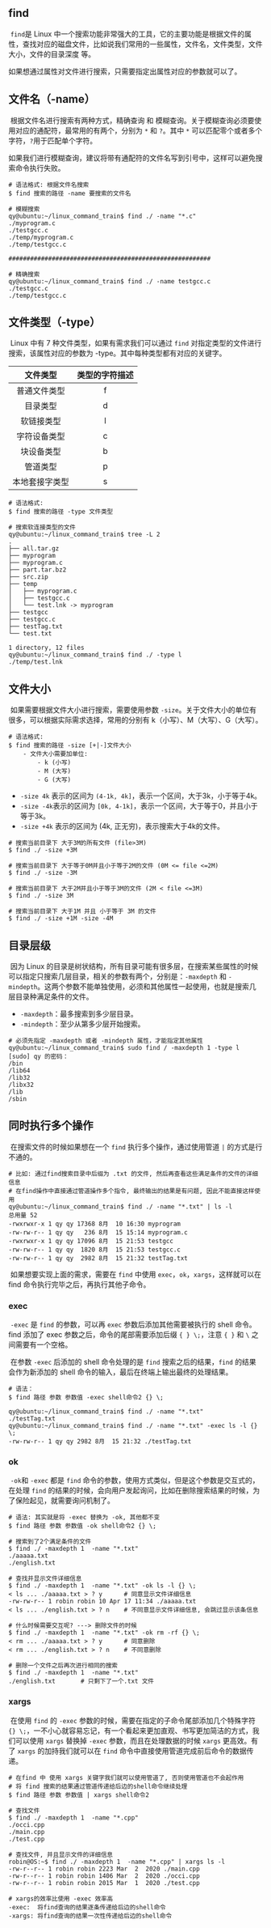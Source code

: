 ## find 

​	`find`是 Linux 中一个搜索功能非常强大的工具，它的主要功能是根据文件的属性，查找对应的磁盘文件，比如说我们常用的一些属性，文件名，文件类型，文件大小，文件的目录深度 等。

​	如果想通过属性对文件进行搜索，只需要指定出属性对应的参数就可以了。

## 文件名（-name）

​	根据文件名进行搜索有两种方式，精确查询 和 模糊查询。关于模糊查询必须要使用对应的通配符，最常用的有两个，分别为 `*` 和 `?`。其中 `*` 可以匹配零个或者多个字符，`?`用于匹配单个字符。

​	如果我们进行模糊查询，建议将带有通配符的文件名写到引号中，这样可以避免搜索命令执行失败。

```shell
# 语法格式: 根据文件名搜索 
$ find 搜索的路径 -name 要搜索的文件名
```

```shell
# 模糊搜索
qy@ubuntu:~/linux_command_train$ find ./ -name "*.c"
./myprogram.c
./testgcc.c
./temp/myprogram.c
./temp/testgcc.c

########################################################

# 精确搜索
qy@ubuntu:~/linux_command_train$ find ./ -name testgcc.c
./testgcc.c
./temp/testgcc.c
```

## 文件类型（-type）

​	Linux 中有 7 种文件类型，如果有需求我们可以通过 `find` 对指定类型的文件进行搜索，该属性对应的参数为 -type。其中每种类型都有对应的关键字。

|    文件类型    | 类型的字符描述 |
| :------------: | :------------: |
|  普通文件类型  |       f        |
|    目录类型    |       d        |
|   软链接类型   |       l        |
|  字符设备类型  |       c        |
|   块设备类型   |       b        |
|    管道类型    |       p        |
| 本地套接字类型 |       s        |

```shell
# 语法格式: 
$ find 搜索的路径 -type 文件类型
```

```shell
# 搜索软连接类型的文件
qy@ubuntu:~/linux_command_train$ tree -L 2
.
├── all.tar.gz
├── myprogram
├── myprogram.c
├── part.tar.bz2
├── src.zip
├── temp
│   ├── myprogram.c
│   ├── testgcc.c
│   └── test.lnk -> myprogram
├── testgcc
├── testgcc.c
├── testTag.txt
└── test.txt

1 directory, 12 files
qy@ubuntu:~/linux_command_train$ find ./ -type l
./temp/test.lnk

```

## 文件大小

​	如果需要根据文件大小进行搜索，需要使用参数 `-size`。关于文件大小的单位有很多，可以根据实际需求选择，常用的分别有 k（小写）、M（大写）、G（大写）。

```shell
# 语法格式: 
$ find 搜索的路径 -size [+|-]文件大小
	- 文件大小需要加单位: 
		- k (小写)
		- M (大写)
		- G (大写)
```

- `-size 4k` 表示的区间为 `(4-1k, 4k]`，表示一个区间，大于3k，小于等于4k。
- `-size -4k`表示的区间为 `[0k, 4-1k]`，表示一个区间，大于等于0，并且小于等于3k。
- `-size +4k` 表示的区间为 (4k, 正无穷)，表示搜索大于4k的文件。

```shell
# 搜索当前目录下 大于3M的所有文件 (file>3M)
$ find ./ -size +3M

# 搜索当前目录下 大于等于0M并且小于等于2M的文件 (0M <= file <=2M)
$ find ./ -size -3M

# 搜索当前目录下 大于2M并且小于等于3M的文件 (2M < file <=3M)
$ find ./ -size 3M

# 搜索当前目录下 大于1M 并且 小于等于 3M 的文件
$ find ./ -size +1M -size -4M
```

## 目录层级

​	因为 Linux 的目录是树状结构，所有目录可能有很多层，在搜索某些属性的时候可以指定只搜索几层目录，相关的参数有两个，分别是：`-maxdepth` 和 `-mindepth`。这两个参数不能单独使用，必须和其他属性一起使用，也就是搜索几层目录种满足条件的文件。

- `-maxdepth`：最多搜索到多少层目录。
- `-mindepth`：至少从第多少层开始搜索。

```shell
# 必须先指定 -maxdepth 或者 -mindepth 属性，才能指定其他属性
qy@ubuntu:~/linux_command_train$ sudo find / -maxdepth 1 -type l
[sudo] qy 的密码： 
/bin
/lib64
/lib32
/libx32
/lib
/sbin
```

## 同时执行多个操作

​	在搜索文件的时候如果想在一个 `find` 执行多个操作，通过使用管道 `|` 的方式是行不通的。

```shell
# 比如: 通过find搜索目录中后缀为 .txt 的文件, 然后再查看这些满足条件的文件的详细信息
# 在find操作中直接通过管道操作多个指令, 最终输出的结果是有问题, 因此不能直接这样使用
qy@ubuntu:~/linux_command_train$ find ./ -name "*.txt" | ls -l
总用量 52
-rwxrwxr-x 1 qy qy 17368 8月  10 16:30 myprogram
-rw-rw-r-- 1 qy qy   236 8月  15 15:14 myprogram.c
-rwxrwxr-x 1 qy qy 17096 8月  15 21:53 testgcc
-rw-rw-r-- 1 qy qy  1820 8月  15 21:53 testgcc.c
-rw-rw-r-- 1 qy qy  2982 8月  15 21:32 testTag.txt
```

​	如果想要实现上面的需求，需要在 `find` 中使用 `exec`，`ok`，`xargs`，这样就可以在 find 命令执行完毕之后，再执行其他子命令。

### exec

​	`-exec` 是 `find` 的参数，可以再 `exec` 参数后添加其他需要被执行的 shell 命令。find 添加了 exec 参数之后，命令的尾部需要添加后缀 `{ } \;`，注意 `{ }` 和 `\` 之间需要有一个空格。

​	在参数 `-exec` 后添加的 shell 命令处理的是 `find` 搜索之后的结果，`find` 的结果会作为新添加的 shell 命令的输入，最后在终端上输出最终的处理结果。 

```shell
# 语法：
$ find 路径 参数 参数值 -exec shell命令2 {} \;
```

```shell
qy@ubuntu:~/linux_command_train$ find ./ -name "*.txt"
./testTag.txt
qy@ubuntu:~/linux_command_train$ find ./ -name "*.txt" -exec ls -l {} \;
-rw-rw-r-- 1 qy qy 2982 8月  15 21:32 ./testTag.txt
```

### ok

​	`-ok`和 `-exec` 都是 `find` 命令的参数，使用方式类似，但是这个参数是交互式的，在处理 `find` 的结果的时候，会向用户发起询问，比如在删除搜索结果的时候，为了保险起见，就需要询问机制了。

```shell
# 语法: 其实就是将 -exec 替换为 -ok, 其他都不变
$ find 路径 参数 参数值 -ok shell命令2 {} \;
```

```shell
# 搜索到了2个满足条件的文件
$ find ./ -maxdepth 1  -name "*.txt"
./aaaaa.txt 
./english.txt

# 查找并显示文件详细信息
$ find ./ -maxdepth 1  -name "*.txt" -ok ls -l {} \;     
< ls ... ./aaaaa.txt > ? y		# 同意显示文件详细信息
-rw-rw-r-- 1 robin robin 10 Apr 17 11:34 ./aaaaa.txt
< ls ... ./english.txt > ? n	# 不同意显示文件详细信息, 会跳过显示该条信息

# 什么时候需要交互呢? ---> 删除文件的时候
$ find ./ -maxdepth 1  -name "*.txt" -ok rm -rf {} \;     
< rm ... ./aaaaa.txt > ? y		# 同意删除
< rm ... ./english.txt > ? n	# 不同意删除

# 删除一个文件之后再次进行相同的搜索
$ find ./ -maxdepth 1  -name "*.txt"
./english.txt		# 只剩下了一个.txt 文件
```

### xargs

​	在使用 `find` 的 `-exec` 参数的时候，需要在指定的子命令尾部添加几个特殊字符 `{} \;`，一不小心就容易忘记，有一个看起来更加直观、书写更加简洁的方式，我们可以使用 `xargs` 替换掉 `-exec` 参数，而且在处理数据的时候 `xargs` 更高效。有了 `xargs` 的加持我们就可以在 `find` 命令中直接使用管道完成前后命令的数据传递。

```shell
# 在find 中 使用 xargs 关键字我们就可以使用管道了, 否则使用管道也不会起作用
# 将 find 搜索的结果通过管道传递给后边的shell命令继续处理
$ find 路径 参数 参数值 | xargs shell命令2
```

```shell
# 查找文件
$ find ./ -maxdepth 1  -name "*.cpp" 
./occi.cpp
./main.cpp
./test.cpp

# 查找文件, 并且显示文件的详细信息
robin@OS:~$ find ./ -maxdepth 1  -name "*.cpp" | xargs ls -l
-rw-r--r-- 1 robin robin 2223 Mar  2  2020 ./main.cpp
-rw-r--r-- 1 robin robin 1406 Mar  2  2020 ./occi.cpp
-rw-r--r-- 1 robin robin 2015 Mar  1  2020 ./test.cpp

# xargs的效率比使用 -exec 效率高
-exec:  将find查询的结果逐条传递给后边的shell命令
-xargs: 将find查询的结果一次性传递给后边的shell命令
```

